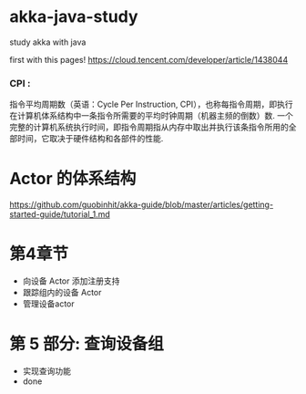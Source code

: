 

# akka-java-study
study akka with java

first with this pages!
https://cloud.tencent.com/developer/article/1438044


### CPI :

指令平均周期数（英语：Cycle Per Instruction, CPI），也称每指令周期，即执行在计算机体系结构中一条指令所需要的平均时钟周期（机器主频的倒数）数.
一个完整的计算机系统执行时间，即指令周期指从内存中取出并执行该条指令所用的全部时间，它取决于硬件结构和各部件的性能.


# Actor 的体系结构
  https://github.com/guobinhit/akka-guide/blob/master/articles/getting-started-guide/tutorial_1.md
 
 

# 第4章节
- 向设备 Actor 添加注册支持
- 跟踪组内的设备 Actor
- 管理设备actor

# 第 5 部分: 查询设备组
- 实现查询功能
- done

